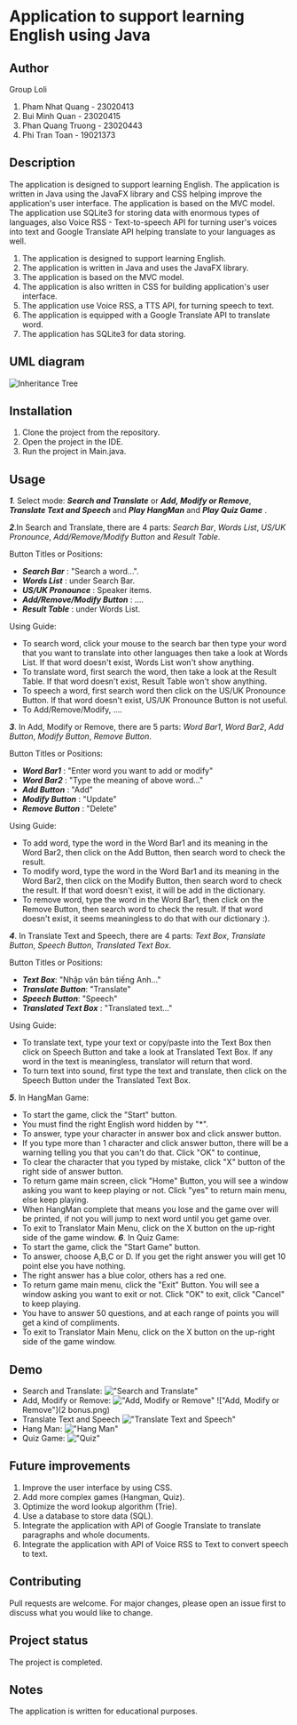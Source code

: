 # Application to support learning English using Java

## Author

Group Loli

1. Pham Nhat Quang - 23020413
2. Bui Minh Quan - 23020415
3. Phan Quang Truong - 23020443
4. Phi Tran Toan - 19021373

## Description

The application is designed to support learning English. The application is written in Java using the JavaFX library and CSS helping improve the application's user interface. The application is based on the MVC model. The application use SQLite3 for storing data with enormous types of languages, also Voice RSS - Text-to-speech API for turning user's voices into text and Google Translate API helping translate to your languages as well.

1. The application is designed to support learning English.
2. The application is written in Java and uses the JavaFX library.
3. The application is based on the MVC model.
4. The application is also written in CSS for building application's user interface.
5. The application use Voice RSS, a TTS API, for turning speech to text.
6. The application is equipped with a Google Translate API to translate word.
7. The application has SQLite3 for data storing.

## UML diagram
<img src="BTL OOP.svg" alt="Inheritance Tree">

## Installation

1. Clone the project from the repository.
2. Open the project in the IDE.
3. Run the project in Main.java.

## Usage

 <!-- Bo sung Add/Remove/Modify co dau ... -->
_**1**_. Select mode: _**Search and Translate**_ or _**Add, Modify or Remove**_, _**Translate Text and Speech**_ and **_Play HangMan_** and _**Play Quiz Game**_ .

_**2**_.In Search and Translate, there are 4 parts: _Search Bar_, _Words List_, _US/UK Pronounce_, _Add/Remove/Modify Button_ and _Result Table_.
   
Button Titles or Positions:
   - _**Search Bar**_ : "Search a word...".
   - _**Words List**_ : under Search Bar.
   - _**US/UK Pronounce**_ : Speaker items.
   - _**Add/Remove/Modify Button**_ : ....
   - _**Result Table**_ : under Words List.
   
Using Guide:
   - To search word, click your mouse to the search bar then type your word that you want to translate into other 
   languages then take a look at Words List. If that word doesn't exist, Words List won't show anything.
   - To translate word, first search the word, then take a look at the Result Table. If that word doesn't exist, 
   Result Table won't show anything.
   - To speech a word, first search word then click on the US/UK Pronounce Button. If that word doesn't exist,
   US/UK Pronounce Button is not useful.
   - To Add/Remove/Modify, ....

_**3**_. In Add, Modify or Remove, there are 5 parts: _Word Bar1_, _Word Bar2_, _Add Button_, _Modify Button_, _Remove Button_.
   
Button Titles or Positions:
   - _**Word Bar1**_ : "Enter word you want to add or modify"
   - _**Word Bar2**_ : "Type the meaning of above word..."
   - _**Add Button**_ : "Add"
   - _**Modify Button**_ : "Update"
   - _**Remove Button**_ : "Delete"
   
Using Guide:
   - To add word, type the word in the Word Bar1 and its meaning in the Word Bar2, then click on the Add Button, then 
   search word to check the result.
   - To modify word, type the word in the Word Bar1 and its meaning in the Word Bar2, then click on the Modify Button, 
   then search word to check the result. If that word doesn't exist, it will be add in the dictionary.
   - To remove word, type the word in the Word Bar1, then click on the Remove Button, then search word to check the 
   result. If that word doesn't exist, it seems meaningless to do that with our dictionary :).

_**4**_. In Translate Text and Speech, there are 4 parts: _Text Box_, _Translate Button_, _Speech Button_, _Translated Text Box_.

Button Titles or Positions:
   - _**Text Box**_: "Nhập văn bản tiếng Anh..."
   - _**Translate Button**_: "Translate"
   - _**Speech Button**_: "Speech"
   - _**Translated Text Box**_ : "Translated text..."

Using Guide:
   - To translate text, type your text or copy/paste into the Text Box then click on Speech Button and take a look at Translated Text Box.
   If any word in the text is meaningless, translator will return that word.
   - To turn text into sound, first type the text and translate, then click on the Speech Button under the Translated Text Box.

_**5**_. In HangMan Game:
   - To start the game, click the "Start" button.
   - You must find the right English word hidden by "*".
   - To answer, type your character in answer box and click answer button.
   - If you type more than 1 character and click answer button, there will be a warning telling you that you can't do that. Click "OK" to continue,
   - To clear the character that you typed by mistake, click "X" button of the right side of answer button.
   - To return game main screen, click "Home" Button, you will see a window asking you want to keep playing or not. Click "yes" to return main menu, else keep playing.
   - When HangMan complete that means you lose and the game over will be printed, if not you will jump to next word until you get game over.
   - To exit to Translator Main Menu, click on the X button on the up-right side of the game window.
_**6**_. In Quiz Game:
   - To start the game, click the "Start Game" button.
   - To answer, choose A,B,C or D. If you get the right answer you will get 10 point else you have nothing.
   - The right answer has a blue color, others has a red one.
   - To return game main menu, click the "Exit" Button. You will see a window asking you want to exit or not. Click "OK" to exit, click "Cancel" to keep playing.
   - You have to answer 50 questions, and at each range of points you will get a kind of compliments.
   - To exit to Translator Main Menu, click on the X button on the up-right side of the game window.
## Demo
   - Search and Translate:
     !["Search and Translate"](1.png)
   - Add, Modify or Remove:
     !["Add, Modify or Remove"](2.png)
     !["Add, Modify or Remove"](2 bonus.png)
   - Translate Text and Speech
     !["Translate Text and Speech"](3.png)
   - Hang Man:
     !["Hang Man"](4.png)
   - Quiz Game:
     !["Quiz"](5.png)

## Future improvements

1. Improve the user interface by using CSS.
2. Add more complex games (Hangman, Quiz).
3. Optimize the word lookup algorithm (Trie).
4. Use a database to store data (SQL).
5. Integrate the application with API of Google Translate to translate paragraphs and whole documents.
6. Integrate the application with API of Voice RSS to Text to convert speech to text.

## Contributing

Pull requests are welcome. For major changes, please open an issue first to discuss what you would like to change.

## Project status

The project is completed.

## Notes

The application is written for educational purposes.
